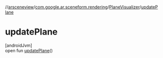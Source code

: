 //[arsceneview](../../../index.md)/[com.google.ar.sceneform.rendering](../index.md)/[PlaneVisualizer](index.md)/[updatePlane](update-plane.md)

# updatePlane

[androidJvm]\
open fun [updatePlane](update-plane.md)()
